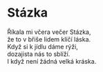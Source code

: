 # Stázka

Říkala mi včera večer Stázka,  
že to v břiše lidem klíčí láska.  
Když si k jídlu dáme rýži,  
dozajista nás to sblíží.  
I když není žádná velká kráska.

